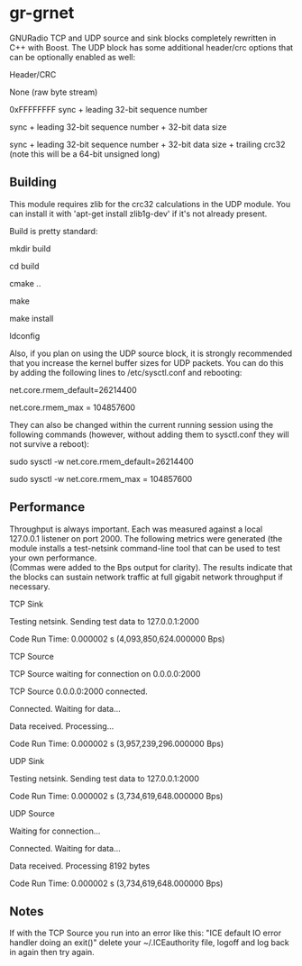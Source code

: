 # gr-grnet
GNURadio TCP and UDP source and sink blocks completely rewritten in C++ with Boost.  The UDP block has some additional header/crc options that can be optionally enabled as well:

Header/CRC

None (raw byte stream)

0xFFFFFFFF sync + leading 32-bit sequence number

sync + leading 32-bit sequence number + 32-bit data size

sync + leading 32-bit sequence number + 32-bit data size + trailing crc32 (note this will be a 64-bit unsigned long)



## Building
This module requires zlib for the crc32 calculations in the UDP module.  You can install it with 'apt-get install zlib1g-dev' if it's not already present.


Build is pretty standard:

mkdir build

cd build

cmake ..

make

make install

ldconfig

Also, if you plan on using the UDP source block, it is strongly recommended that you increase the kernel buffer sizes for UDP packets.  You can do this by adding the following lines to /etc/sysctl.conf and rebooting:

net.core.rmem_default=26214400

net.core.rmem_max = 104857600


They can also be changed within the current running session using the following commands (however, without adding them to sysctl.conf they will not survive a reboot):

sudo sysctl -w net.core.rmem_default=26214400

sudo sysctl -w net.core.rmem_max = 104857600


## Performance
Throughput is always important.  Each was measured against a local 127.0.0.1 listener on port 2000.  The following metrics were generated (the module installs a test-netsink command-line tool that can be used to test your own performance.  
(Commas were added to the Bps output for clarity).  The results indicate that the blocks can sustain network traffic at full gigabit network throughput if necessary.

TCP Sink

Testing netsink.  Sending test data to 127.0.0.1:2000

Code Run Time:      0.000002 s  (4,093,850,624.000000 Bps)


TCP Source

TCP Source waiting for connection on 0.0.0.0:2000

TCP Source 0.0.0.0:2000 connected.

Connected.  Waiting for data...

Data received.  Processing...

Code Run Time:      0.000002 s  (3,957,239,296.000000 Bps)



UDP Sink

Testing netsink.  Sending test data to 127.0.0.1:2000

Code Run Time:      0.000002 s  (3,734,619,648.000000 Bps)


UDP Source

Waiting for connection...

Connected.  Waiting for data...

Data received.  Processing 8192 bytes

Code Run Time:      0.000002 s  (3,734,619,648.000000 Bps)


## Notes
If with the TCP Source you run into an error like this: "ICE default IO error handler doing an exit()" delete your ~/.ICEauthority file, logoff and log back in again then try again.


